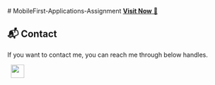 
#   M o b i l e F i r s t - A p p l i c a t i o n s - A s s i g n m e n t 
 
 <a href="https://viewjokeassignment.netlify.app/" target="_blank">**Visit Now** 🚀</a>






<h2>📬 Contact</h2>

If you want to contact me, you can reach me through below handles.

&nbsp;&nbsp;<a href="https://www.linkedin.com/in/chiranjeebmohanta/"><img src="https://www.felberpr.com/wp-content/uploads/linkedin-logo.png" width="30"></img></a>
 
 
 
